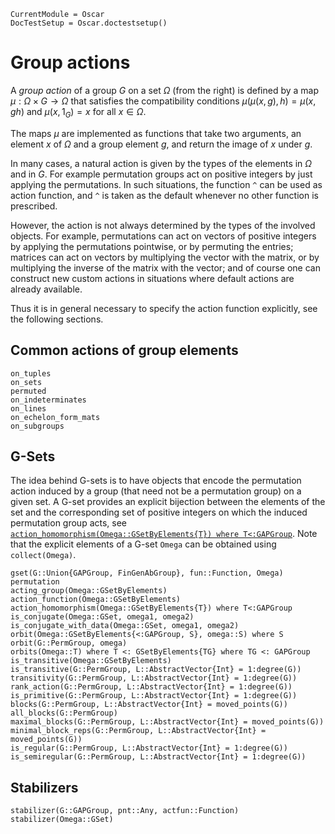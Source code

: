 ```@meta
CurrentModule = Oscar
DocTestSetup = Oscar.doctestsetup()
```

# Group actions

A *group action* of a group $G$ on a set $\Omega$ (from the right) is defined by
a map $\mu:\Omega\times G\to \Omega$ that satisfies the compatibility conditions
$\mu(\mu(x,g),h) = \mu(x, gh)$ and $\mu(x, 1_G) = x$ for all $x\in\Omega$.

The maps $\mu$ are implemented as functions that take two arguments, an element
$x$ of $\Omega$ and a group element $g$, and return the image of $x$ under $g$.

In many cases, a natural action is given by the types of the elements in $\Omega$
and in $G$.
For example permutation groups act on positive integers by just applying
the permutations.
In such situations, the function `^` can be used as action function,
and `^` is taken as the default whenever no other function is prescribed.

However, the action is not always determined by the types of the involved
objects.
For example, permutations can act on vectors of positive integers by
applying the permutations pointwise, or by permuting the entries;
matrices can act on vectors by multiplying the vector with the matrix,
or by multiplying the inverse of the matrix with the vector;
and of course one can construct new custom actions in situations where
default actions are already available.

Thus it is in general necessary to specify the action function explicitly,
see the following sections.


## Common actions of group elements

```@docs
on_tuples
on_sets
permuted
on_indeterminates
on_lines
on_echelon_form_mats
on_subgroups
```


## G-Sets

The idea behind G-sets is to have objects that encode the permutation action
induced by a group (that need not be a permutation group) on a given set.
A G-set provides an explicit bijection between the elements of the set and
the corresponding set of positive integers on which the induced permutation
group acts,
see [`action_homomorphism(Omega::GSetByElements{T}) where T<:GAPGroup`](@ref).
Note that the explicit elements of a G-set `Omega` can be obtained using
`collect(Omega)`.

```@docs
gset(G::Union{GAPGroup, FinGenAbGroup}, fun::Function, Omega)
permutation
acting_group(Omega::GSetByElements)
action_function(Omega::GSetByElements)
action_homomorphism(Omega::GSetByElements{T}) where T<:GAPGroup
is_conjugate(Omega::GSet, omega1, omega2)
is_conjugate_with_data(Omega::GSet, omega1, omega2)
orbit(Omega::GSetByElements{<:GAPGroup, S}, omega::S) where S
orbit(G::PermGroup, omega)
orbits(Omega::T) where T <: GSetByElements{TG} where TG <: GAPGroup
is_transitive(Omega::GSetByElements)
is_transitive(G::PermGroup, L::AbstractVector{Int} = 1:degree(G))
transitivity(G::PermGroup, L::AbstractVector{Int} = 1:degree(G))
rank_action(G::PermGroup, L::AbstractVector{Int} = 1:degree(G))
is_primitive(G::PermGroup, L::AbstractVector{Int} = 1:degree(G))
blocks(G::PermGroup, L::AbstractVector{Int} = moved_points(G))
all_blocks(G::PermGroup)
maximal_blocks(G::PermGroup, L::AbstractVector{Int} = moved_points(G))
minimal_block_reps(G::PermGroup, L::AbstractVector{Int} = moved_points(G))
is_regular(G::PermGroup, L::AbstractVector{Int} = 1:degree(G))
is_semiregular(G::PermGroup, L::AbstractVector{Int} = 1:degree(G))
```


## Stabilizers

```@docs
stabilizer(G::GAPGroup, pnt::Any, actfun::Function)
stabilizer(Omega::GSet)
```
